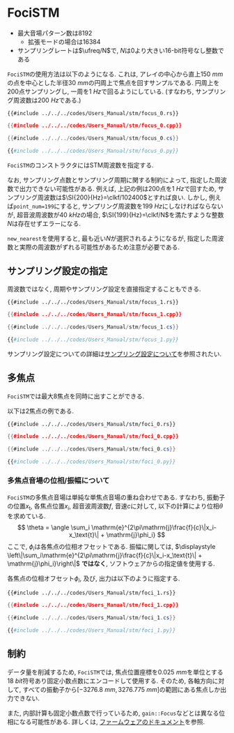 # FociSTM

- 最大音場パターン数は$8192$
  - 拡張モードの場合は$16384$
- サンプリングレートは$\ufreq/N$で, $N$は0より大きい16-bit符号なし整数である

`FociSTM`の使用方法は以下のようになる.
これは, アレイの中心から直上$\SI{150}{mm}$の点を中心とした半径$\SI{30}{mm}$の円周上で焦点を回すサンプルである.
円周上を200点サンプリングし, 一周を$\SI{1}{Hz}$で回るようにしている. (すなわち, サンプリング周波数は$\SI{200}{Hz}$である.)

```rust,edition2021
{{#include ../../../codes/Users_Manual/stm/focus_0.rs}}
```

```cpp
{{#include ../../../codes/Users_Manual/stm/focus_0.cpp}}
```

```cs
{{#include ../../../codes/Users_Manual/stm/focus_0.cs}}
```

```python
{{#include ../../../codes/Users_Manual/stm/focus_0.py}}
```

`FociSTM`のコンストラクタにはSTM周波数を指定する.

なお, サンプリング点数とサンプリング周期に関する制約によって, 指定した周波数で出力できない可能性がある.
例えば, 上記の例は200点を$\SI{1}{Hz}$で回すため, サンプリング周波数は$\SI{200}{Hz}=\clkf/102400$とすれば良い.
しかし, 例えば`point_num=199`にすると, サンプリング周波数を$\SI{199}{Hz}$にしなければならないが, 超音波周波数が$\SI{40}{kHz}$の場合, $\SI{199}{Hz}=\clkf/N$を満たすような整数$N$は存在せずエラーになる.

`new_nearest`を使用すると, 最も近い$N$が選択されるようになるが, 指定した周波数と実際の周波数がずれる可能性があるため注意が必要である.

## サンプリング設定の指定

周波数ではなく, 周期やサンプリング設定を直接指定することもできる.

```rust,edition2021
{{#include ../../../codes/Users_Manual/stm/focus_1.rs}}
```

```cpp
{{#include ../../../codes/Users_Manual/stm/focus_1.cpp}}
```

```cs
{{#include ../../../codes/Users_Manual/stm/focus_1.cs}}
```

```python
{{#include ../../../codes/Users_Manual/stm/focus_1.py}}
```

サンプリング設定についての詳細は[サンプリング設定について](./../sampling_config.md)を参照されたい.

## 多焦点

`FociSTM`では最大8焦点を同時に出すことができる.

以下は2焦点の例である.

```rust,edition2021
{{#include ../../../codes/Users_Manual/stm/foci_0.rs}}
```

```cpp
{{#include ../../../codes/Users_Manual/stm/foci_0.cpp}}
```

```cs
{{#include ../../../codes/Users_Manual/stm/foci_0.cs}}
```

```python
{{#include ../../../codes/Users_Manual/stm/foci_0.py}}
```

### 多焦点音場の位相/振幅について

`FociSTM`の多焦点音場は単純な単焦点音場の重ね合わせである.
すなわち, 振動子の位置$x_\text{t}$, 各焦点位置$x_i$, 超音波周波数$f$, 音速$c$に対して, 以下の計算により位相$\theta$を求めている.
$$
\theta = \angle \sum_i \mathrm{e}^{2\pi\mathrm{j}\frac{f}{c}\|x_i-x_\text{t}\| + \mathrm{j}\phi_i}
$$
ここで, $\phi_i$は各焦点の位相オフセットである.
振幅に関しては, $\displaystyle \left\|\sum_i\mathrm{e}^{2\pi\mathrm{j}\frac{f}{c}\|x_i-x_\text{t}\| + \mathrm{j}\phi_i}\right\|$ **ではなく**, ソフトウェアからの指定値を使用する.

各焦点の位相オフセット$\phi_i$, 及び, 出力は以下のように指定する.

```rust,edition2021
{{#include ../../../codes/Users_Manual/stm/foci_1.rs}}
```

```cpp
{{#include ../../../codes/Users_Manual/stm/foci_1.cpp}}
```

```cs
{{#include ../../../codes/Users_Manual/stm/foci_1.cs}}
```

```python
{{#include ../../../codes/Users_Manual/stm/foci_1.py}}
```

## 制約

データ量を削減するため, `FociSTM`では, 焦点位置座標を$\SI{0.025}{mm}$を単位とする$\SI{18}{bit}$符号あり固定小数点数にエンコードして使用する.
そのため, 各軸方向に対して, すべての振動子から$[\SI{-3276.8}{mm}, \SI{3276.775}{mm}]$の範囲にある焦点しか出力できない.

また, 内部計算も固定小数点数で行っているため, `gain::Focus`などとは異なる位相になる可能性がある.
詳しくは, [ファームウェアのドキュメント](../../../Developer_Manual/fpga/stm.md)を参照.
